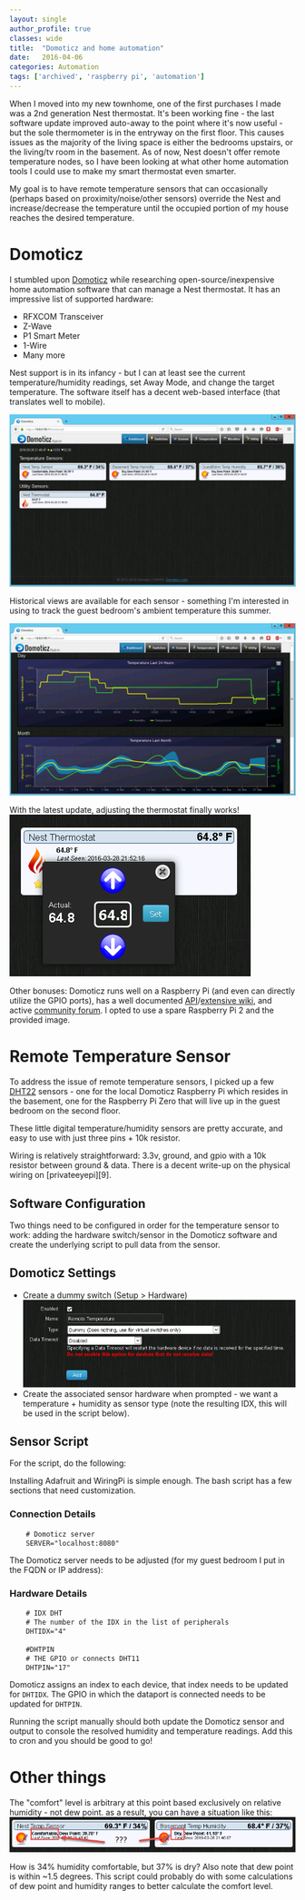 ```yaml
---
layout: single
author_profile: true
classes: wide
title:  "Domoticz and home automation"
date:   2016-04-06
categories: Automation
tags: ['archived', 'raspberry pi', 'automation']
---
```

When I moved into my new townhome, one of the first purchases I made was a 2nd generation Nest thermostat. It's been working fine - the last software update improved auto-away to the point where it's now useful - but the sole thermometer is in the entryway on the first floor. This causes issues as the majority of the living space is either the bedrooms upstairs, or the living/tv room in the basement. As of now, Nest doesn't offer remote temperature nodes, so I have been looking at what other home automation tools I could use to make my smart thermostat even smarter.

My goal is to have remote temperature sensors that can occasionally (perhaps based on proximity/noise/other sensors) override the Nest and increase/decrease the temperature until the occupied portion of my house reaches the desired temperature.

# Domoticz

I stumbled upon [Domoticz][1] while researching open-source/inexpensive home automation software that can manage a Nest thermostat. It has an impressive list of supported hardware:

* RFXCOM Transceiver
* Z-Wave
* P1 Smart Meter
* 1-Wire
* Many more

Nest support is in its infancy - but I can at least see the current temperature/humidity readings, set Away Mode, and change the target temperature. The software itself has a decent web-based interface (that translates well to mobile).

![Main Page](/images/posts/domoticz1.png)

Historical views are available for each sensor - something I'm interested in using to track the guest bedroom's ambient temperature this summer.

![Historical View](/images/posts/domoticz2.png)

With the latest update, adjusting the thermostat finally works!
![Changing the Temperature](/images/posts/domoticz3.png)

Other bonuses: Domoticz runs well on a Raspberry Pi (and even can directly utilize the GPIO ports), has a well documented [API][2]/[extensive wiki][3], and active [community forum][4]. I opted to use a spare Raspberry Pi 2 and the provided image.

# Remote Temperature Sensor

To address the issue of remote temperature sensors, I picked up a few [DHT22][5] sensors - one for the local Domoticz Raspberry Pi which resides in the basement, one for the Raspberry Pi Zero that will live up in the guest bedroom on the second floor.

These little digital temperature/humidity sensors are pretty accurate, and easy to use with just three pins + 10k resistor.

Wiring is relatively straightforward: 3.3v, ground, and gpio with a 10k resistor between ground & data. There is a decent write-up on the physical wiring on [privateeyepi][9].

## Software Configuration

Two things need to be configured in order for the temperature sensor to work: adding the hardware switch/sensor in the Domoticz software and create the underlying script to pull data from the sensor.

## Domoticz Settings

* Create a dummy switch (Setup > Hardware) ![Dummy Switch](/images/posts/domoticz4.png)
* Create the associated sensor hardware when prompted - we want a temperature + humidity as sensor type (note the resulting IDX, this will be used in the script below).

## Sensor Script

For the script, do the following:

Installing Adafruit and WiringPi is simple enough. The bash script has a few sections that need customization.

### Connection Details

```
    # Domoticz server
    SERVER="localhost:8080"
```

The Domoticz server needs to be adjusted (for my guest bedroom I put in the FQDN or IP address):

### Hardware Details

```
    # IDX DHT
    # The number of the IDX in the list of peripherals
    DHTIDX="4"

    #DHTPIN
    # THE GPIO or connects DHT11
    DHTPIN="17"
```

Domoticz assigns an index to each device, that index needs to be updated for `DHTIDX`. The GPIO in which the dataport is connected needs to be updated for `DHTPIN`.

Running the script manually should both update the Domoticz sensor and output to console the resolved humidity and temperature readings. Add this to cron and you should be good to go!

# Other things

The "comfort" level is arbitrary at this point based exclusively on relative humidity - not dew point. as a result, you can have a situation like this:
![Is it dry or comfortable?](/images/posts/domoticz.png)

How is 34% humidity comfortable, but 37% is dry? Also note that dew point is within ~1.5 degrees. This script could probably do with some calculations of dew point and humidity ranges to better calculate the comfort level.

[1]: https://domoticz.com/
[2]: https://www.domoticz.com/wiki/Domoticz_API/JSON_URL's
[3]: https://www.domoticz.com/wiki/Domoticz_Wiki_Manual
[4]: http://www.domoticz.com/forum/
[5]: http://smile.amazon.com/Sunkee-Digital-Temperature-Humidity-Replace/dp/B00CW82DHG/
[6]: http://projects.privateeyepi.com/home/home-alarm-system-project/temperature-and-humidity
